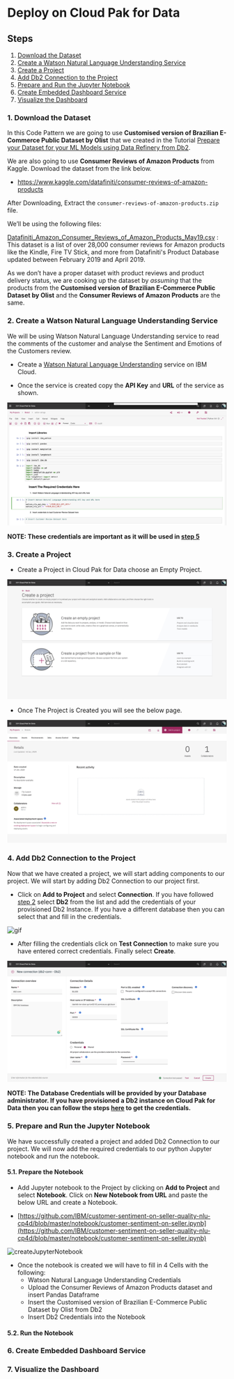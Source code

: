 # Deploy on Cloud Pak for Data

## Steps

1. [Download the Dataset](#1-download-the-dataset)
2. [Create a Watson Natural Language Understanding Service](#2-create-a-watson-natural-language-understanding-service)
3. [Create a Project](#3-create-a-project)
4. [Add Db2 Connection to the Project](#4-add-db2-connection-to-the-project)
5. [Prepare and Run the Jupyter Notebook](#5-prepare-and-run-the-jupyter-notebook)
6. [Create Embedded Dashboard Service](#6-create-ibm-streaming-analytics-service)
7. [Visualize the Dashboard](#7-visualize-the-dashboard)

### 1. Download the Dataset
In this Code Pattern we are going to use **Customised version of Brazilian E-Commerce Public Dataset by Olist** that we created in the Tutorial [Prepare your Dataset for your ML Models using Data Refinery from Db2](https://github.com/IBM/prepare-your-dataset-using-data-refinery-from-db2-cp4d).

We are also going to use **Consumer Reviews of Amazon Products** from Kaggle. Download the dataset from the link below.

- https://www.kaggle.com/datafiniti/consumer-reviews-of-amazon-products

After Downloading, Extract the `consumer-reviews-of-amazon-products.zip` file.

We’ll be using the following files:

[Datafiniti_Amazon_Consumer_Reviews_of_Amazon_Products_May19.csv]() : This dataset is a list of over 28,000 consumer reviews for Amazon products like the Kindle, Fire TV Stick, and more from Datafiniti's Product Database updated between February 2019 and April 2019.

As we don’t have a proper dataset with product reviews and product delivery status, we are cooking up the dataset by _assuming_ 
that the products from the **Customised version of Brazilian E-Commerce Public Dataset by Olist** and the **Consumer Reviews of Amazon Products** are the same.

### 2. Create a Watson Natural Language Understanding Service

We will be using Watson Natural Language Understanding service to read the comments of the customer and analyse the Sentiment and Emotions of the Customers review.

* Create a [Watson Natural Language Understanding](https://cloud.ibm.com/catalog/services/natural-language-understanding) service on IBM Cloud.

* Once the service is created copy the **API Key** and **URL** of the service as shown. 

![nluCredentials](doc/source/images/nluCredentials.png) 

**NOTE: These credentials are important as it will be used in [step 5](#5-prepare-and-run-the-jupyter-notebook)**

### 3. Create a Project

* Create a Project in Cloud Pak for Data choose an Empty Project.

![createProject](doc/source/images/emptyProject.png)

* Once The Project is Created you will see the below page.

![projectDashboard](doc/source/images/projectDashboard.png)

### 4. Add Db2 Connection to the Project

Now that we have created a project, we will start adding components to our project. We will start by adding Db2 Connection to our project first.

* Click on **Add to Project** and select **Connection**. If you have followed [step 2](#2-load-the-data-into-tables-in-db2) select **Db2** from the list and add the credentials of your provisioned Db2 Instance. If you have a different database then you can select that and fill in the credentials.

![gif](doc/source/images/create_connection.gif)

* After filling the credentials click on **Test Connection** to make sure you have entered correct credentials. Finally select **Create**.

![connection](doc/source/images/connImage.png)

**NOTE: The Database Credentials will be provided by your Database administrator. If you have provisioned a Db2 instance on Cloud Pak for Data then you can follow the steps [here](https://www.ibm.com/support/knowledgecenter/SSQNUZ_2.1.0/com.ibm.icpdata.doc/zen/admin/create-db.html#create-db) to get the credentials.**

### 5. Prepare and Run the Jupyter Notebook

We have successfully created a project and added Db2 Connection to our project. We will now add the required credentials to our python Jupyter notebook and run the notebook.

#### 5.1. Prepare the Notebook
* Add Jupyter notebook to the Project by clicking on **Add to Project** and select **Notebook**. Click on **New Notebook from URL** and paste the below URL and create a Notebook.
- [https://github.com/IBM/customer-sentiment-on-seller-quality-nlu-cp4d/blob/master/notebook/customer-sentiment-on-seller.ipynb](https://github.com/IBM/customer-sentiment-on-seller-quality-nlu-cp4d/blob/master/notebook/customer-sentiment-on-seller.ipynb)

![createJupyterNotebook](doc/source/images/createJupyterNbCp4d.gif)

* Once the notebook is created we will have to fill in 4 Cells with the following: 
  - Watson Natural Language Understanding Credentials
  - Upload the Consumer Reviews of Amazon Products dataset and insert Pandas Dataframe
  - Insert the Customised version of Brazilian E-Commerce Public Dataset by Olist from Db2
  - Insert Db2 Credentials into the Notebook
      

#### 5.2. Run the Notebook

### 6. Create Embedded Dashboard Service
### 7. Visualize the Dashboard
